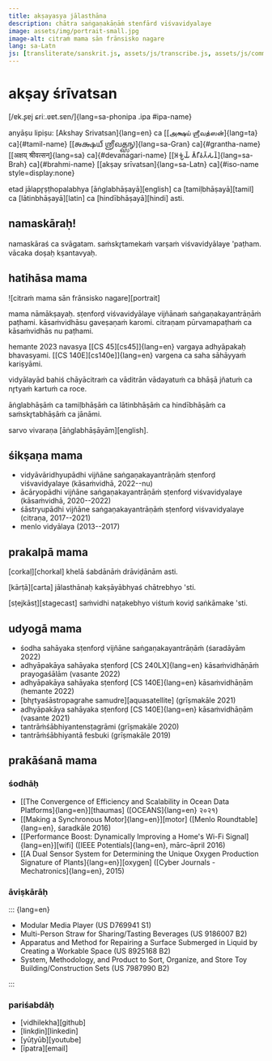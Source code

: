 ```yaml
---
title: akṣayasya jālasthāna
description: chātra saṅgaṇakāṇāṁ stenfārd viśvavidyalaye
image: assets/img/portrait-small.jpg
image-alt: citraṁ mama sān frānsisko nagare
lang: sa-Latn
js: [transliterate/sanskrit.js, assets/js/transcribe.js, assets/js/common.js]
---
```


# akṣay śrīvatsan

[/ɐk.ʂɐj ɕriː.ʋɐt.sɐn/]{lang=sa-phonipa .ipa #ipa-name}

anyāṣu lipiṣu: [Akshay Srivatsan]{lang=en} ca [[அக்ஷய் ஶ்ரீவத்ஸன்]{lang=ta}
ca]{#tamil-name} [[𑌅𑌕𑍍𑌷𑌯𑍍 𑌶𑍍𑌰𑍀𑌵𑌤𑍍𑌸𑌨𑍍]{lang=sa-Gran} ca]{#grantha-name} [[अक्षय्
श्रीवत्सन्]{lang=sa} ca]{#devanagari-name} [[𑀅𑀓𑁆𑀱𑀬𑁆 𑀰𑁆𑀭𑀻𑀯𑀢𑁆𑀲𑀦𑁆]{lang=sa-Brah}
ca]{#brahmi-name} [[akṣay srīvatsan]{lang=sa-Latn} ca]{#iso-name
style=display:none}

etad jālapr̥ṣṭhopalabhya [āṅglabhāṣayā][english] ca [tamiḷbhāṣayā][tamil] ca
[lātinbhāṣayā][latin] ca [hindībhāṣayā][hindi] asti.

## namaskāraḥ!

namaskāraś ca svāgatam. saṁskr̥tamekaṁ varṣaṁ viśvavidyālaye &apos;paṭham.  
vācaka doṣaḥ kṣantavyaḥ.

<div id="scripts" style="display:none">
<label for="script">**lipiṁ cino—**</label>
<select lang="sa-Latn" name="script" id="script">
<!-- filled from JS -->
</select>
</div>

## hatihāsa mama

![citraṁ mama sān frānsisko nagare][portrait]

mama nāmākṣayaḥ. sṭenforḍ viśvavidyālaye vijñānaṁ saṅgaṇakayantrāṇāṁ paṭhami.
kāsaṁvidhāsu gaveṣaṇaṁ karomi. citraṇam pūrvamapaṭhaṁ ca kāsaṁvidhās nu paṭhami.

hemante 2023 navasya [[CS 45][cs45]]{lang=en} vargaya adhyāpakaḥ bhavasyami.
[[CS 140E][cs140e]]{lang=en} vargena ca saha sāhāyyaṁ kariṣyāmi.

vidyālayād bahiś chāyācitraṁ ca vāditrān vādayatuṁ ca bhāṣā jñatuṁ ca nr̥tyaṁ
kartuṁ ca roce.

āṅglabhāṣāṁ ca tamiḷbhāṣāṁ ca lātinbhāṣāṁ ca hindībhāṣāṁ ca saṁskr̥tabhāṣāṁ ca
jānāmi.

sarvo vivaraṇa [āṅglabhāṣāyām][english].

## śikṣaṇa mama

-   vidyāvāridhyupādhi vijñāne saṅgaṇakayantrāṇāṁ sṭenforḍ viśvavidyalaye
    (kāsaṁvidhā, 2022--nu)
-   ācāryopādhi vijñāne saṅgaṇakayantrāṇāṁ sṭenforḍ viśvavidyalaye (kāsaṁvidhā,
    2020--2022)
-   śāstryupādhi vijñāne saṅgaṇakayantrāṇāṁ sṭenforḍ viśvavidyalaye (citraṇa,
    2017--2021)
-   menlo vidyālaya (2013--2017)

## prakalpā mama

[corkaḷ][chorkal] khelā śabdānāṁ drāviḍānām asti.

[kārṭā][carta] jālasthānaḥ kakṣāyābhyaś chātrebhyo 'sti.

[sṭejkāsṭ][stagecast] saṁvidhi naṭakebhyo viśtuṁ koviḍ saṅkāmake &apos;sti.

## udyogā mama

-   śodha sahāyaka sṭenforḍ vijñāne saṅgaṇakayantrāṇāṁ (śaradāyām 2022)
-   adhyāpakāya sahāyaka sṭenforḍ [CS 240LX]{lang=en} kāsaṁvidhāṇāṁ prayogaśālām
    (vasante 2022)
-   adhyāpakāya sahāyaka sṭenforḍ [CS 140E]{lang=en} kāsaṁvidhāṇām
    (hemante 2022)
-   [bhr̥tyaśāstropagrahe samudre][aquasatellite] (grīṣmakāle 2021)
-   adhyāpakāya sahāyaka sṭenforḍ [CS 140E]{lang=en} kāsaṁvidhāṇām
    (vasante 2021)
-   tantrāṁśābhiyantensṭagrāmi (grīṣmakāle 2020)
-   tantrāṁśābhiyantā fesbuki (grīṣmakāle 2019)

## prakāśanā mama

### śodhāḥ

-   [[The Convergence of Efficiency and Scalability in Ocean Data
    Platforms]{lang=en}][thaumas] ([OCEANS]{lang=en} २०२१)
-   [[Making a Synchronous Motor]{lang=en}][motor] ([Menlo Roundtable]{lang=en},
    śaradkāle 2016)
-   [[Performance Boost: Dynamically Improving a Home&apos;s Wi-Fi
    Signal]{lang=en}][wifi] ([IEEE Potentials]{lang=en}, mārc–āpril 2016)
-   [[A Dual Sensor System for Determining the Unique Oxygen Production
    Signature of Plants]{lang=en}][oxygen] ([Cyber Journals -
    Mechatronics]{lang=en}, 2015)

### āviṣkārāḥ

::: {lang=en}

-   Modular Media Player (US D769941 S1)
-   Multi-Person Straw for Sharing/Tasting Beverages (US 9186007 B2)
-   Apparatus and Method for Repairing a Surface Submerged in Liquid by Creating
    a Workable Space (US 8925168 B2)
-   System, Methodology, and Product to Sort, Organize, and Store Toy
    Building/Construction Sets (US 7987990 B2)

:::

### pariśabdāḥ

-   [vidhilekha][github]
-   [linkḍin][linkedin]
-   [yūṭyūb][youtube]
-   [īpatra][email]

<script>
var replacement_words = {
    akshay: 'Akshay',
    shreevatsan: 'Srivatsan',
};

setup(
    document.getElementById("scripts"),
    document.getElementById("script"),
    [
        ["lātin", "iso", "sa-Latn", null],
        ["devanāgarī", "devanagari", "sa", mapping.to_devanagari],
        ["tamiḻ", "tamil", "sa-Taml", mapping.to_tamil],
        ["tamiḻ-grantha", "tamil-grantha", "sa-Xaaa", mapping.to_tamil_grantha],
        ["grantha", "grantha", "sa-Gran", mapping.to_grantha],
        ["brāhmī", "brahmi", "sa-Brah", mapping.to_brahmi],
        ["śāradā", "sharada", "sa-Shrd", mapping.to_sharada],
        ["sarvadeśīya", "ipa", "sa-phonipa", mapping.to_ipa],
        ["āṅglabhāśā", "anglabhasha", "sa-Latn", mapping.to_english],
    ]
);
</script>

